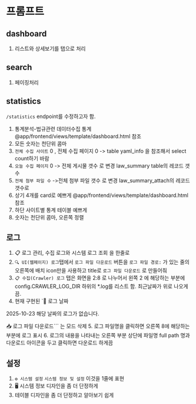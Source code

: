 # 프롬프트

## dashboard

1. 리스트와 상세보기를 탭으로 처리

## search

1. 페이징처리

## statistics

`/statistics` endpoint를 수정하고자 함.

1. 통계분석-법규관련 데이터수집 통계 @app/frontend/views/template/dashboard.html 참조
2. 모든 숫자는 천단위 콤마
3. `전체 수집 사이트` 0 , 전체 수집 페이지 0 -> table  yaml_info 을 참조해서 select count하기 바람
4. `오늘 수집 페이지` 0 -> 전체 게시물 갯수 로 변경 law_summary table의 레코드 갯수
5. `전체 첨부 파일 수` ->전체 첨부 파일 갯수 로 변경 law_summary_attach의 레코드 갯수로
6. 상기 4개를 card로 예쁘게 @app/frontend/views/template/dashboard.html 참조
7. 하단 사이트별 통계 테이블 예쁘게
8. 숫자는 천단위 콤마, 오른쪽 정렬

## 로그

1. 📋 로그 관리, 수집 로그와 시스템 로그 조회 을 한줄로
2. `🔍 UI(웹페이지) 로그`탭에서 `로그 파일 다운로드` 버튼을 `로그 파일 경로:` 가 있는 줄의 오른쪽에 배치 icon만을 사용하고 title로 `로그 파일 다운로드` 로 만들어줘
3. `📋 수집(Crawler) 로그` 탭은 화면을 2:8 로 나누어서 왼쪽 2 에 해당하는 부분에 config.CRAWLER_LOG_DIR 하위의 *.log를 리스트 함. 최근날짜가 위로 나오게끔.
4. 현재 구현된 `📅 로그 날짜

2025-10-23
해당 날짜의 로그가 없습니다.

📥 로그 파일 다운로드``` 는 모드 삭제
5. 로그 파일명을 클릭하면 오른쪽 8에 해당하는 부분에 로그 표시
6. 로그의 내용을 나타내는 오른쪽 부분 상단에 파일명 full path 명과  다운로드 아이콘을 두고 클릭하면 다운로드 하게끔

## 설정

1. `⚙️ 시스템 설정`
`시스템 정보 및 설정`  이것을 1줄에 표현
2. 🖥️ 시스템 정보 디자인을 좀 더 단정하게
3. 테이블 디자인을 좀 더 단정하고 알아보기 쉽게
